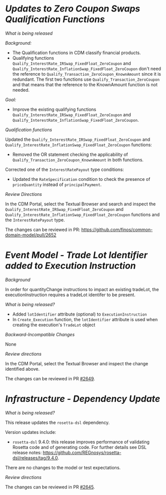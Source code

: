 # *Updates to Zero Coupon Swaps Qualification Functions*

_What is being released_

_Background:_
- The Qualification functions in CDM classify financial products.
- Qualifying functions `Qualify_InterestRate_IRSwap_FixedFloat_ZeroCoupon` and `Qualify_InterestRate_InflationSwap_FixedFloat_ZeroCoupon` don't need the reference to `Qualify_Transaction_ZeroCoupon_KnownAmount` since it is redundant. The first two functions use `Qualify_Transaction_ZeroCoupon` and that means that the reference to the KnownAmount function is not needed.

_Goal:_
- Improve the existing qualifying functions `Qualify_InterestRate_IRSwap_FixedFloat_ZeroCoupon` and `Qualify_InterestRate_InflationSwap_FixedFloat_ZeroCoupon`.

_Qualification functions_

Updated the `Qualify_InterestRate_IRSwap_FixedFloat_ZeroCoupon` and `Qualify_InterestRate_InflationSwap_FixedFloat_ZeroCoupon` functions:

- Removed the OR statement checking the applicability of `Qualify_Transaction_ZeroCoupon_KnownAmount` in both functions.

Corrected one of the `InterestRatePayout` type conditions:
- Updated the `RateSpecification` condition to check the presence of `priceQuantity` instead of `principalPayment`.


_Review Directions_

In the CDM Portal, select the Textual Browser and search and inspect the `Qualify_InterestRate_IRSwap_FixedFloat_ZeroCoupon` and `Qualify_InterestRate_InflationSwap_FixedFloat_ZeroCoupon` functions and the `InterestRatePayout` type.

The changes can be reviewed in PR: https://github.com/finos/common-domain-model/pull/2652

# _Event Model - Trade Lot Identifier added to Execution Instruction_

_Background_

In order for quantityChange instructions to impact an existing tradeLot, the executionInstruction requires a tradeLot identifer to be present.

_What is being released?_

- Added `lotIdentifier` attribute (optional) to `ExecutionInstruction`
- In `Create_Execution` function, the `lotIdentifier` attribute is used when creating the execution's `TradeLot` object

_Backward-Incompatible Changes_

None

_Review directions_

In the CDM Portal, select the Textual Browser and inspect the change identified above.

The changes can be reviewed in PR [#2649](https://github.com/finos/common-domain-model/pull/2649).

# *Infrastructure - Dependency Update*

_What is being released?_

This release updates the `rosetta-dsl` dependency.

Version updates include:
- `rosetta-dsl` 9.4.0: this release improves performance of validating Rosetta code and of generating code. For further details see DSL release notes: https://github.com/REGnosys/rosetta-dsl/releases/tag/9.4.0.

There are no changes to the model or test expectations.

_Review directions_

The changes can be reviewed in PR [#2645](https://github.com/finos/common-domain-model/pull/2645).
